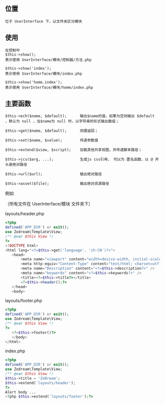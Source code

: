 ## 位置

    位于 UserInterface 下，以文件夹区分模块


## 使用

    在控制中 
    $this->show();
    表示使用 UserInterface/模块/控制器/方法.php

    $this->show('index');
    表示使用 UserInterface/模块/index.php

    $this->show('home.index');
    表示使用 UserInterface/模块/home/index.php

## 主要函数
    

    $this->ech($name, $default);      输出$name的值，如果为空则输出 $default ，默认为 null ，当$name为 null 时，以字符串的形式输出数组；
    
    $this->get($name, $default);      同理返回；
    
    $this->set($name, $value);        传递参数值
    
    $this->extend($view, $script);    加载其他共享视图，并传递脚本路径；
    
    $this->jcs($arg, ...);            生成js css引用， 可以为 匿名函数，以 @ 开头是绝对路径
    
    $this->url($url);                 输出绝对路径
    
    $this->asset($file);              输出绝对资源路径


例如

（所有文件在 UserInterface/模块 文件夹下）

layouts/header.php

```php
<?php
defined('APP_DIR') or exit();
use Zodream\Template\View;
/** @var $this View */
?>
<!DOCTYPE html>
<html lang="<?=$this->get('language', 'zh-CN')?>">
   <head>
       <meta name="viewport" content="width=device-width, initial-scale=1"/>
       <meta http-equiv="Content-Type" content="text/html; charset=utf-8" />
       <meta name="Description" content="<?=$this->description?>" />
       <meta name="keywords" content="<?=$this->keywords?>" />
       <title><?=$this->title?></title>
       <?=$this->header();?>
   </head>
   <body>
```
layouts/footer.php

```php
<?php
defined('APP_DIR') or exit();
use Zodream\Template\View;
/** @var $this View */
?>
   <?=$this->footer()?>
   </body>
</html>
```
index.php


```php
<?php
defined('APP_DIR') or exit();
use Zodream\Template\View;
/** @var $this View */
$this->title = 'ZoDream';
$this->extend('layouts/header');
?>
Alert body ...
<?php $this->extend('layouts/footer');?>
```